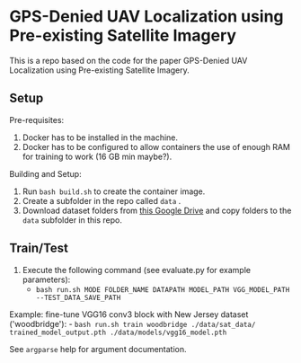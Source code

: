# GPS-Denied UAV Localization using Pre-existing Satellite Imagery

This is a repo based on the code for the paper GPS-Denied UAV Localization using Pre-existing Satellite Imagery.

## Setup

Pre-requisites: 
1. Docker has to be installed in the machine.
2. Docker has to be configured to allow containers the use of enough RAM for training to work (16 GB min maybe?).

Building and Setup:
1. Run `bash build.sh` to create the container image.
2. Create a subfolder in the repo called `data` .
2. Download dataset folders from [this Google Drive](https://drive.google.com/drive/folders/1sscpYCZXCRUWKl9eUDQGz-DZQLo3HeDe?usp=sharing) and copy folders to the `data` subfolder in this repo.

## Train/Test
1. Execute the following command (see evaluate.py for example parameters):
	- `bash run.sh MODE FOLDER_NAME DATAPATH MODEL_PATH VGG_MODEL_PATH --TEST_DATA_SAVE_PATH`

Example: fine-tune VGG16 conv3 block with New Jersey dataset ('woodbridge'):
	- `bash run.sh train woodbridge ./data/sat_data/ trained_model_output.pth ./data/models/vgg16_model.pth`

See `argparse` help for argument documentation.
